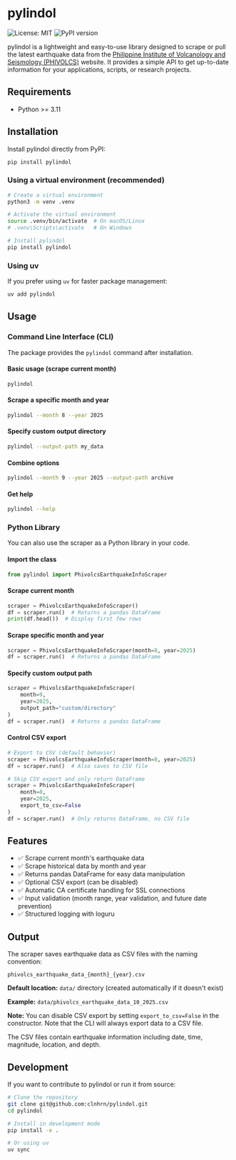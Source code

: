 # pylindol

![License: MIT](https://img.shields.io/badge/License-MIT-yellow.svg)
![PyPI version](https://badge.fury.io/py/pylindol.svg)

pylindol is a lightweight and easy-to-use library designed to scrape or pull the latest earthquake data from the [Philippine Institute of Volcanology and Seismology (PHIVOLCS)](https://earthquake.phivolcs.dost.gov.ph) website. It provides a simple API to get up-to-date information for your applications, scripts, or research projects.

## Requirements

- Python >= 3.11

## Installation

Install pylindol directly from PyPI:

```bash
pip install pylindol
```

### Using a virtual environment (recommended)

```bash
# Create a virtual environment
python3 -m venv .venv

# Activate the virtual environment
source .venv/bin/activate  # On macOS/Linux
# .venv\Scripts\activate   # On Windows

# Install pylindol
pip install pylindol
```

### Using uv

If you prefer using `uv` for faster package management:

```bash
uv add pylindol
```

## Usage

### Command Line Interface (CLI)

The package provides the `pylindol` command after installation.

#### Basic usage (scrape current month)

```bash
pylindol
```

#### Scrape a specific month and year

```bash
pylindol --month 8 --year 2025
```

#### Specify custom output directory

```bash
pylindol --output-path my_data
```

#### Combine options

```bash
pylindol --month 9 --year 2025 --output-path archive
```

#### Get help

```bash
pylindol --help
```

### Python Library

You can also use the scraper as a Python library in your code.

#### Import the class

```python
from pylindol import PhivolcsEarthquakeInfoScraper
```

#### Scrape current month

```python
scraper = PhivolcsEarthquakeInfoScraper()
df = scraper.run()  # Returns a pandas DataFrame
print(df.head())  # Display first few rows
```

#### Scrape specific month and year

```python
scraper = PhivolcsEarthquakeInfoScraper(month=8, year=2025)
df = scraper.run()  # Returns a pandas DataFrame
```

#### Specify custom output path

```python
scraper = PhivolcsEarthquakeInfoScraper(
    month=9, 
    year=2025, 
    output_path="custom/directory"
)
df = scraper.run()  # Returns a pandas DataFrame
```

#### Control CSV export

```python
# Export to CSV (default behavior)
scraper = PhivolcsEarthquakeInfoScraper(month=8, year=2025)
df = scraper.run()  # Also saves to CSV file

# Skip CSV export and only return DataFrame
scraper = PhivolcsEarthquakeInfoScraper(
    month=8, 
    year=2025, 
    export_to_csv=False
)
df = scraper.run()  # Only returns DataFrame, no CSV file
```

## Features

- ✅ Scrape current month's earthquake data
- ✅ Scrape historical data by month and year
- ✅ Returns pandas DataFrame for easy data manipulation
- ✅ Optional CSV export (can be disabled)
- ✅ Automatic CA certificate handling for SSL connections
- ✅ Input validation (month range, year validation, and future date prevention)
- ✅ Structured logging with loguru

## Output

The scraper saves earthquake data as CSV files with the naming convention:

```
phivolcs_earthquake_data_{month}_{year}.csv
```

**Default location:** `data/` directory (created automatically if it doesn't exist)

**Example:** `data/phivolcs_earthquake_data_10_2025.csv`

**Note:** You can disable CSV export by setting `export_to_csv=False` in the constructor. Note that the CLI will always export data to a CSV file.

The CSV files contain earthquake information including date, time, magnitude, location, and depth.

## Development

If you want to contribute to pylindol or run it from source:

```bash
# Clone the repository
git clone git@github.com:clnhrn/pylindol.git
cd pylindol

# Install in development mode
pip install -e .

# Or using uv
uv sync
```
